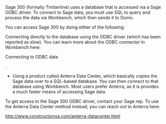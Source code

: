 

Sage 300 (formally Timberline) uses a database that is accessed via a Sage ODBC driver. To connect to Sage data, you must use SQL to query and process the data via Workbench, which then sends it to Domo.


 You can access Sage 300 by doing either of the following:

 Connecting directly to the database using the ODBC driver (which has been reported as slow). You can learn more about the ODBC connector in Workbench here:

Connecting to ODBC data

.
* Using a product called Anterra Data Center, which basically copies the Sage data over to a SQL-based database. You can then connect to that database using Workbench. Most users prefer Anterra, as it is provides a much faster means of accessing Sage data.

To get access to the Sage 300 ODBC driver, contact your Sage rep. To use the Anterra Data Center method instead, you can reach out to Anterra here:

http://www.constructionsa.com/anterra-datacenter.html


